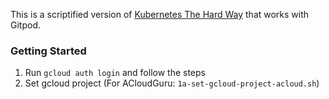 
This is a scriptified version of [Kubernetes The Hard Way](https://github.com/kelseyhightower/kubernetes-the-hard-way/tree/master/docs) that works with Gitpod.

### Getting Started

1. Run `gcloud auth login` and follow the steps
2. Set gcloud project (For ACloudGuru: `1a-set-gcloud-project-acloud.sh`)